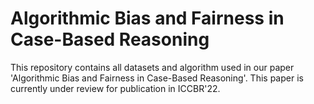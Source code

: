 # Algorithmic Bias and Fairness in Case-Based Reasoning
This repository contains all datasets and algorithm used in our paper 'Algorithmic Bias and Fairness in Case-Based Reasoning'. This paper is currently under review for publication in ICCBR'22.

